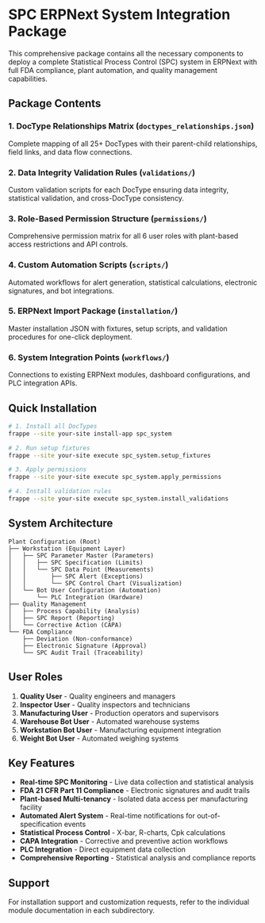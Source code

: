 # SPC ERPNext System Integration Package

This comprehensive package contains all the necessary components to deploy a complete Statistical Process Control (SPC) system in ERPNext with full FDA compliance, plant automation, and quality management capabilities.

## Package Contents

### 1. DocType Relationships Matrix (`doctypes_relationships.json`)
Complete mapping of all 25+ DocTypes with their parent-child relationships, field links, and data flow connections.

### 2. Data Integrity Validation Rules (`validations/`)
Custom validation scripts for each DocType ensuring data integrity, statistical validation, and cross-DocType consistency.

### 3. Role-Based Permission Structure (`permissions/`)
Comprehensive permission matrix for all 6 user roles with plant-based access restrictions and API controls.

### 4. Custom Automation Scripts (`scripts/`)
Automated workflows for alert generation, statistical calculations, electronic signatures, and bot integrations.

### 5. ERPNext Import Package (`installation/`)
Master installation JSON with fixtures, setup scripts, and validation procedures for one-click deployment.

### 6. System Integration Points (`workflows/`)
Connections to existing ERPNext modules, dashboard configurations, and PLC integration APIs.

## Quick Installation

```bash
# 1. Install all DocTypes
frappe --site your-site install-app spc_system

# 2. Run setup fixtures
frappe --site your-site execute spc_system.setup_fixtures

# 3. Apply permissions
frappe --site your-site execute spc_system.apply_permissions

# 4. Install validation rules
frappe --site your-site execute spc_system.install_validations
```

## System Architecture

```
Plant Configuration (Root)
├── Workstation (Equipment Layer)
│   ├── SPC Parameter Master (Parameters)
│   │   ├── SPC Specification (Limits)
│   │   └── SPC Data Point (Measurements)
│   │       ├── SPC Alert (Exceptions)
│   │       └── SPC Control Chart (Visualization)
│   └── Bot User Configuration (Automation)
│       └── PLC Integration (Hardware)
├── Quality Management
│   ├── Process Capability (Analysis)
│   ├── SPC Report (Reporting)
│   └── Corrective Action (CAPA)
└── FDA Compliance
    ├── Deviation (Non-conformance)
    ├── Electronic Signature (Approval)
    └── SPC Audit Trail (Traceability)
```

## User Roles

1. **Quality User** - Quality engineers and managers
2. **Inspector User** - Quality inspectors and technicians
3. **Manufacturing User** - Production operators and supervisors
4. **Warehouse Bot User** - Automated warehouse systems
5. **Workstation Bot User** - Manufacturing equipment integration
6. **Weight Bot User** - Automated weighing systems

## Key Features

- **Real-time SPC Monitoring** - Live data collection and statistical analysis
- **FDA 21 CFR Part 11 Compliance** - Electronic signatures and audit trails
- **Plant-based Multi-tenancy** - Isolated data access per manufacturing facility
- **Automated Alert System** - Real-time notifications for out-of-specification events
- **Statistical Process Control** - X-bar, R-charts, Cpk calculations
- **CAPA Integration** - Corrective and preventive action workflows
- **PLC Integration** - Direct equipment data collection
- **Comprehensive Reporting** - Statistical analysis and compliance reports

## Support

For installation support and customization requests, refer to the individual module documentation in each subdirectory.
